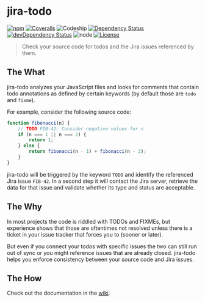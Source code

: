 # jira-todo
[![npm](https://img.shields.io/npm/v/jira-todo.svg?maxAge=2592000&style=flat-square)](https://www.npmjs.com/package/jira-todo)
[![Coveralls](https://img.shields.io/coveralls/pigulla/jira-todo.svg?maxAge=2592000&style=flat-square)]()
![Codeship](https://img.shields.io/codeship/b975c890-eac8-0133-c44b-7a726143f84a/master.svg?maxAge=2592000&style=flat-square)
[![Dependency Status](https://img.shields.io/david/pigulla/jira-todo.svg?maxAge=2592000&style=flat-square)](https://david-dm.org/pigulla/jira-todo)
[![devDependency Status](https://img.shields.io/david/dev/pigulla/jira-todo.svg?maxAge=2592000&style=flat-square)](https://david-dm.org/pigulla/jira-todo)
![node](https://img.shields.io/node/v/jira-todo.svg?maxAge=2592000&style=flat-square)
[![License](https://img.shields.io/npm/l/jira-todo.svg?maxAge=2592000&style=flat-square)](https://github.com/pigulla/jira-todo/blob/master/LICENSE)

> Check your source code for todos and the Jira issues referenced by them.

## The What
jira-todo analyzes your JavaScript files and looks for comments that contain todo annotations as defined by certain keywords (by default those are `todo` and `fixme`).

For example, consider the following source code:
```js
function fibonacci(n) {
    // TODO FIB-42: Consider negative values for n
    if (n === 1 || n === 2) {
        return 1;
    } else {
        return fibonacci(n - 1) + fibonacci(n - 2);
    }
}
```
jira-todo will be triggered by the keyword `TODO` and identify the referenced Jira issue `FIB-42`. In a second step it will contact the Jira server, retrieve the data for that  issue and validate whether its type and status are acceptable.

## The Why
In most projects the code is riddled with TODOs and FIXMEs, but experience shows that those are oftentimes not resolved unless there is a ticket in your issue tracker that forces you to (sooner or later).

But even if you connect your todos with specific issues the two can still run out of sync or you might reference issues that are already closed. jira-todo helps you enforce consistency between your source code and Jira issues.

## The How

Check out the documentation in the [wiki](../../wiki/Configuration).
